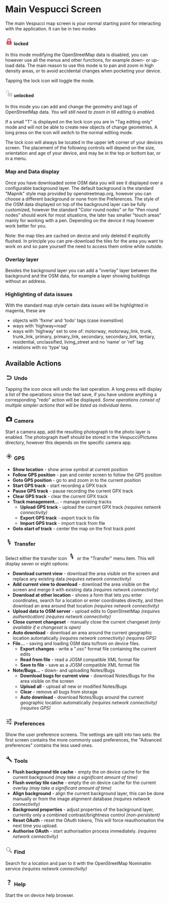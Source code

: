 # Main Vespucci Screen

The main Vespucci map screen is your normal starting point for interacting with the application. It can be in two modes

####  ![Locked](../images/locked.png) locked
In this mode modifying the OpenStreetMap data is disabled, you can however use all the menus and other functions, for example down- or up-load data. The main reason to use this mode is to pan and zoom in high density areas, or to avoid accidental changes when pocketing your device. 

Tapping the lock icon will toggle the mode.

####  ![Unlocked](../images/unlocked.png) unlocked
In this mode you can add and change the geometry and tags of OpenStreetMap data. *You will still need to zoom in till editing is enabled.*

If a small "T" is displayed on the lock icon you are in "Tag editing only" mode and will not be able to create new objects of change geometries. A long press on the icon will switch to the normal editing mode.

The lock icon will always be located in the upper left corner of your devices screen. The placement of the following controls will depend on the size, orientation and age of your device, and may be in the top or bottom bar, or in a menu. 

### Map and Data display

Once you have downloaded some OSM data you will see it displayed over a configurable background layer. The default background is the standard "Mapnik" style map provided by openstreetmap.org, however you can choose a different background or none from the Preferences. The style of the OSM data displayed on top of the background layer can be fully customized, however the standard "Color round nodes" or for "Pen round nodes" should work for most situations, the later has smaller "touch areas" mainly for working with a pen. Depending on the device it may however work better for you.

Note: the map tiles are cached on device and only deleted if explicitly flushed. In principle you can pre-download the tiles for the area you want to work on and so pare yourself the need to access them online while outside. 

### Overlay layer

Besides the background layer you can add a "overlay" layer between the background and the OSM data, for example a layer showing buildings without an address.

### Highlighting of data issues

With the standard map style certain data issues will be highlighted in magenta, these are

* objects with 'fixme' and 'todo' tags (case insensitive)
* ways with 'highway=road'
* ways with 'highway' set to one of: motorway, motorway_link, trunk, trunk_link, primary, primary_link, secondary, secondary_link, tertiary, residential, unclassified, living_street and no 'name' or 'ref' tag
* relations with no 'type' tag  

## Available Actions

### ![Undo](../images/undolist_undo.png) Undo

Tapping the icon once will undo the last operation. A long press will display a list of the operations since the last save, if you have undone anything a corresponding "redo" action will be displayed. *Some operations consist of multiple simpler actions that will be listed as individual items.*

### ![Camera](../images/camera.png) Camera

Start a camera app, add the resulting photograph to the photo layer is enabled. The photograph itself should be stored in the Vespucci/Pictures 
directory, however this depends on the specific camera app.

### ![GPS](../images/menu_gps.png) GPS

 * **Show location** - show arrow symbol at current position
 * **Follow GPS position** - pan and center screen to follow the GPS position
 * **Goto GPS position** - go to and zoom in to the current position
 * **Start GPS track** - start recording a GPX track
 * **Pause GPS track** - pause recording the current GPX track
 * **Clear GPS track** - clear the current GPX track
 * **Track management...** - manage existing tracks
    * **Upload GPS track** - upload the current GPX track *(requires network connectivity)*
    * **Export GPS track** - export track to file
    * **Import GPS track** - import track from file
 * **Goto start of track** - center the map on the first track point
 

### ![Transfer](../images/menu_transfer.png) Transfer

Select either the transfer icon ![Transfer](../images/menu_transfer.png) or the "Transfer" menu item. This will display seven or eight options:

 * **Download current view** - download the area visible on the screen and replace any existing data *(requires network connectivity)*
 * **Add current view to download** - download the area visible on the screen and merge it with existing data *(requires network connectivity)*
 * **Download at other location** - shows a form that lets you enter coordinates, search for a location or enter coordinates directly, and then download an area around that location *(requires network connectivity)*
 * **Upload data to OSM server** - upload edits to OpenStreetMap *(requires authentication)* *(requires network connectivity)*
 * **Close current changeset** - manually close the current changeset *(only available if a changeset is open)*
 * **Auto download** - download an area around the current geographic location automatically *(requires network connectivity)* *(requires GPS)*
 * **File...** - saving and loading OSM data to/from on device files.
    * **Export changes** - write a ".osc" format file containing the current edits
    * **Read from file** - read a JOSM compatible XML format file
    * **Save to file** - save as a JOSM compatible XML format file
 * **Note/Bugs...** - down- and uploading Notes/Bugs
    * **Download bugs for current view** - download Notes/Bugs for the area visible on the screen
    * **Upload all** - upload all new or modified Notes/Bugs
    * **Clear** - remove all bugs from storage
    * **Auto download** - download Notes/Bugs around the current geographic location automatically *(requires network connectivity)* *(requires GPS)*

### ![Preferences](../images/menu_config.png) Preferences

Show the user preference screens. The settings are split into two sets: the first screen contains the more commonly used preferences, the "Advanced preferences" contains the less used ones. 

### ![Tools](../images/menu_tools.png) Tools

 * **Flush background tile cache** - empty the on device cache for the current background *(may take a significant amount of time)*
 * **Flush overlay tile cache** - empty the on device cache for the current overlay *(may take a significant amount of time)*
 * **Align background** - align the current background layer, this can be done manually or from the image alignment database *(requires network connectivity)*
 * **Background properties** - adjust properties of the background layer, currently only a combined contrast/brightness control *(non-persistent)*
 * **Reset OAuth** - reset the OAuth tokens, This will force reauthorisation the next time you upload.
 * **Authorise OAuth** - start authorisation process immediately. *(requires network connectivity)*

### ![Find](../images/ic_menu_search_holo_light.png) Find

Search for a location and pan to it with the OpenStreetMap Nominatim service *(requires network connectivity)*


### ![Help](../images/menu_help.png) Help

Start the on device help browser.
